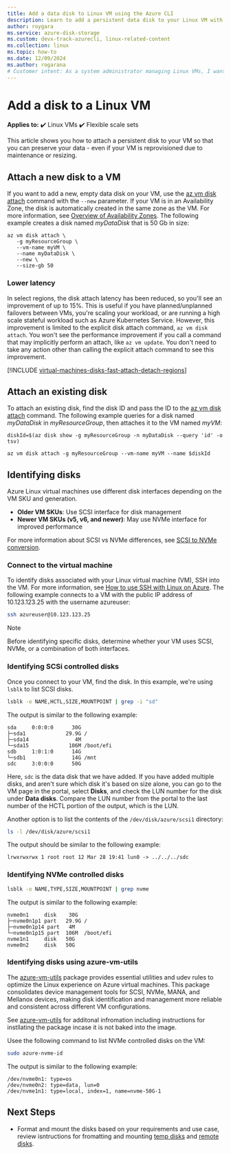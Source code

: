 ```yaml
---
title: Add a data disk to Linux VM using the Azure CLI
description: Learn to add a persistent data disk to your Linux VM with the Azure CLI
author: roygara
ms.service: azure-disk-storage
ms.custom: devx-track-azurecli, linux-related-content
ms.collection: linux
ms.topic: how-to
ms.date: 12/09/2024
ms.author: rogarana
# Customer intent: As a system administrator managing Linux VMs, I want to attach and configure a persistent data disk using the command line, so that I can ensure data retention and improve performance for my applications.
---
```


# Add a disk to a Linux VM

**Applies to:** :heavy_check_mark: Linux VMs :heavy_check_mark: Flexible scale sets

This article shows you how to attach a persistent disk to your VM so that you can preserve your data - even if your VM is reprovisioned due to maintenance or resizing.

## Attach a new disk to a VM

If you want to add a new, empty data disk on your VM, use the [az vm disk attach](/cli/azure/vm/disk) command with the `--new` parameter. If your VM is in an Availability Zone, the disk is automatically created in the same zone as the VM. For more information, see [Overview of Availability Zones](/azure/reliability/availability-zones-overview). The following example creates a disk named *myDataDisk* that is 50 Gb in size:

```azurecli
az vm disk attach \
   -g myResourceGroup \
   --vm-name myVM \
   --name myDataDisk \
   --new \
   --size-gb 50
```

### Lower latency

In select regions, the disk attach latency has been reduced, so you'll see an improvement of up to 15%. This is useful if you have planned/unplanned failovers between VMs, you're scaling your workload, or are running a high scale stateful workload such as Azure Kubernetes Service. However, this improvement is limited to the explicit disk attach command, `az vm disk attach`. You won't see the performance improvement if you call a command that may implicitly perform an attach, like `az vm update`. You don't need to take any action other than calling the explicit attach command to see this improvement.

[!INCLUDE [virtual-machines-disks-fast-attach-detach-regions](../includes/virtual-machines-disks-fast-attach-detach-regions.md)]

## Attach an existing disk

To attach an existing disk, find the disk ID and pass the ID to the [az vm disk attach](/cli/azure/vm/disk) command. The following example queries for a disk named *myDataDisk* in *myResourceGroup*, then attaches it to the VM named *myVM*:

```azurecli
diskId=$(az disk show -g myResourceGroup -n myDataDisk --query 'id' -o tsv)

az vm disk attach -g myResourceGroup --vm-name myVM --name $diskId
```

## Identifying disks

Azure Linux virtual machines use different disk interfaces depending on the VM SKU and generation.
- **Older VM SKUs**: Use SCSI interface for disk management
- **Newer VM SKUs (v5, v6, and newer)**: May use NVMe interface for improved performance

For more information about SCSI vs NVMe differences, see [SCSI to NVMe conversion](/azure/virtual-machines/nvme-linux#scsi-vs-nvme). 

### Connect to the virtual machine

To identify disks associated with your Linux virtual machine (VM), SSH into the VM. For more information, see [How to use SSH with Linux on Azure](/azure/virtual-machines/linux/mac-create-ssh-keys). The following example connects to a VM with the public IP address of 10.123.123.25 with the username azureuser:

```bash
ssh azureuser@10.123.123.25
```
> [!NOTE]
> Before identifying specific disks, determine whether your VM uses SCSI, NVMe, or a combination of both interfaces.

### Identifying SCSi controlled disks

Once you connect to your VM, find the disk. In this example, we're using `lsblk` to list SCSI disks.

```bash
lsblk -o NAME,HCTL,SIZE,MOUNTPOINT | grep -i "sd"
```

The output is similar to the following example:

```
sda     0:0:0:0      30G
├─sda1             29.9G /
├─sda14               4M
└─sda15             106M /boot/efi
sdb     1:0:1:0      14G
└─sdb1               14G /mnt
sdc     3:0:0:0      50G
```
Here, `sdc` is the data disk that we have added. If you have added multiple disks, and aren't sure which disk it's based on size alone, you can go to the VM page in the portal, select **Disks**, and check the LUN number for the disk under **Data disks**. Compare the LUN number from the portal to the last number of the HCTL portion of the output, which is the LUN. 

Another option is to list the contents of the `/dev/disk/azure/scsi1` directory:

```bash
ls -l /dev/disk/azure/scsi1
```

The output should be similar to the following example:

```
lrwxrwxrwx 1 root root 12 Mar 28 19:41 lun0 -> ../../../sdc
```

### Identifying NVMe controlled disks

```bash
lsblk -o NAME,TYPE,SIZE,MOUNTPOINT | grep nvme
```

The output is similar to the following example:
```
nvme0n1     disk    30G
├─nvme0n1p1 part   29.9G /
├─nvme0n1p14 part   4M
└─nvme0n1p15 part  106M  /boot/efi
nvme1n1     disk   50G
nvme0n2     disk   50G
```

### Identifying disks using azure-vm-utils

The [azure-vm-utils](https://github.com/Azure/azure-vm-utils) package provides essential utilities and udev rules to optimize the Linux experience on Azure virtual machines. This package consolidates device management tools for SCSI, NVMe, MANA, and Mellanox devices, making disk identification and management more reliable and consistent across different VM configurations.

See [azure-vm-utils](azure-virtualmachine-utilities.md) for additonal infromation including instructions for instllating the package incase it is not baked into the image.

Usee the following command to list NVMe controlled disks on the VM:
```bash
sudo azure-nvme-id
```

The output is similar to the following example:
```
/dev/nvme0n1: type=os
/dev/nvme0n2: type=data, lun=0
/dev/nvme1n1: type=local, index=1, name=nvme-50G-1
```

## Next Steps

- Format and mount the disks based on your requirements and use case, review isntructions for fromatting and mounting [temp disks](formatting-mounting-temp-resource-disks-linux.md) and [remote disks](formatting-mounting-remote-disks-linux.md).